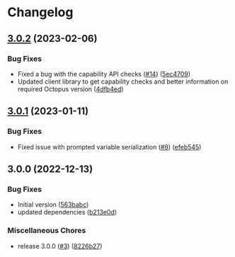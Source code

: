 # Changelog

## [3.0.2](https://github.com/OctopusDeploy/deploy-release-tenanted-action/compare/v3.0.1...v3.0.2) (2023-02-06)


### Bug Fixes

* Fixed a bug with the capability API checks ([#14](https://github.com/OctopusDeploy/deploy-release-tenanted-action/issues/14)) ([5ec4709](https://github.com/OctopusDeploy/deploy-release-tenanted-action/commit/5ec4709434a4951f506bd729b7d3488908f2ce4a))
* Updated client library to get capability checks and better information on required Octopus version ([4dfb4ed](https://github.com/OctopusDeploy/deploy-release-tenanted-action/commit/4dfb4ed7d2dfa41a2eaf3a764c58e0e9560b9e98))

## [3.0.1](https://github.com/OctopusDeploy/deploy-release-tenanted-action/compare/v3.0.0...v3.0.1) (2023-01-11)


### Bug Fixes

* Fixed issue with prompted variable serialization ([#8](https://github.com/OctopusDeploy/deploy-release-tenanted-action/issues/8)) ([efeb545](https://github.com/OctopusDeploy/deploy-release-tenanted-action/commit/efeb545d5b580e1bb89ea9cff5f59beaaa99061d))

## 3.0.0 (2022-12-13)


### Bug Fixes

* Initial version ([563babc](https://github.com/OctopusDeploy/deploy-release-tenanted-action/commit/563babcd0982fa2a9577926901986c6abbb6a779))
* updated dependencies ([b213e0d](https://github.com/OctopusDeploy/deploy-release-tenanted-action/commit/b213e0d1596c3b221ce3af1b93eeac04f73335a0))


### Miscellaneous Chores

* release 3.0.0 ([#3](https://github.com/OctopusDeploy/deploy-release-tenanted-action/issues/3)) ([8226b27](https://github.com/OctopusDeploy/deploy-release-tenanted-action/commit/8226b27ec16f56b4badd1f0372e4240fb30d3c83))

